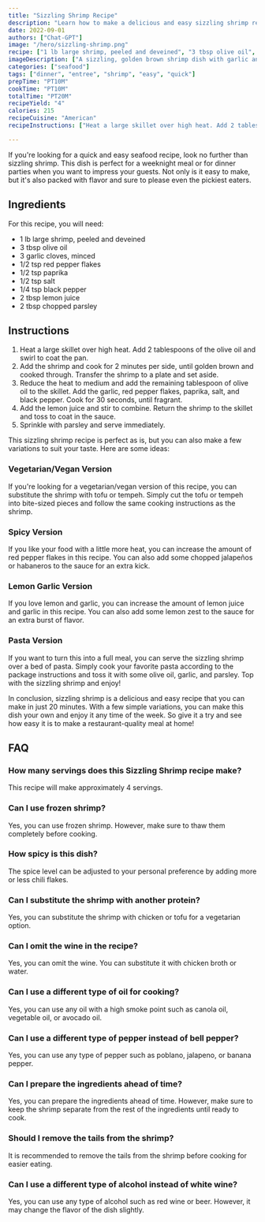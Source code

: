 ```yaml
---
title: "Sizzling Shrimp Recipe"
description: "Learn how to make a delicious and easy sizzling shrimp recipe that will impress your friends and family. This recipe is perfect for dinner parties or a weeknight meal."
date: 2022-09-01
authors: ["Chat-GPT"]
image: "/hero/sizzling-shrimp.png"
recipe: ["1 lb large shrimp, peeled and deveined", "3 tbsp olive oil", "3 garlic cloves, minced", "1/2 tsp red pepper flakes", "1/2 tsp paprika", "1/2 tsp salt", "1/4 tsp black pepper", "2 tbsp lemon juice", "2 tbsp chopped parsley"]
imageDescription: ["A sizzling, golden brown shrimp dish with garlic and parsley"]
categories: ["seafood"]
tags: ["dinner", "entree", "shrimp", "easy", "quick"]
prepTime: "PT10M"
cookTime: "PT10M"
totalTime: "PT20M"
recipeYield: "4"
calories: 215
recipeCuisine: "American"
recipeInstructions: ["Heat a large skillet over high heat. Add 2 tablespoons of the olive oil and swirl to coat the pan.", "Add the shrimp and cook for 2 minutes per side, until golden brown and cooked through. Transfer the shrimp to a plate and set aside.", "Reduce the heat to medium and add the remaining tablespoon of olive oil to the skillet. Add the garlic, red pepper flakes, paprika, salt, and black pepper. Cook for 30 seconds, until fragrant.", "Add the lemon juice and stir to combine. Return the shrimp to the skillet and toss to coat in the sauce.", "Sprinkle with parsley and serve immediately."]

---
```


If you're looking for a quick and easy seafood recipe, look no further than sizzling shrimp. This dish is perfect for a weeknight meal or for dinner parties when you want to impress your guests. Not only is it easy to make, but it's also packed with flavor and sure to please even the pickiest eaters.

## Ingredients

For this recipe, you will need:

- 1 lb large shrimp, peeled and deveined
- 3 tbsp olive oil
- 3 garlic cloves, minced
- 1/2 tsp red pepper flakes
- 1/2 tsp paprika
- 1/2 tsp salt
- 1/4 tsp black pepper
- 2 tbsp lemon juice
- 2 tbsp chopped parsley

## Instructions

1. Heat a large skillet over high heat. Add 2 tablespoons of the olive oil and swirl to coat the pan.
2. Add the shrimp and cook for 2 minutes per side, until golden brown and cooked through. Transfer the shrimp to a plate and set aside.
3. Reduce the heat to medium and add the remaining tablespoon of olive oil to the skillet. Add the garlic, red pepper flakes, paprika, salt, and black pepper. Cook for 30 seconds, until fragrant.
4. Add the lemon juice and stir to combine. Return the shrimp to the skillet and toss to coat in the sauce.
5. Sprinkle with parsley and serve immediately.

This sizzling shrimp recipe is perfect as is, but you can also make a few variations to suit your taste. Here are some ideas:

### Vegetarian/Vegan Version

If you're looking for a vegetarian/vegan version of this recipe, you can substitute the shrimp with tofu or tempeh. Simply cut the tofu or tempeh into bite-sized pieces and follow the same cooking instructions as the shrimp.

### Spicy Version

If you like your food with a little more heat, you can increase the amount of red pepper flakes in this recipe. You can also add some chopped jalapeños or habaneros to the sauce for an extra kick.

### Lemon Garlic Version

If you love lemon and garlic, you can increase the amount of lemon juice and garlic in this recipe. You can also add some lemon zest to the sauce for an extra burst of flavor.

### Pasta Version

If you want to turn this into a full meal, you can serve the sizzling shrimp over a bed of pasta. Simply cook your favorite pasta according to the package instructions and toss it with some olive oil, garlic, and parsley. Top with the sizzling shrimp and enjoy!

In conclusion, sizzling shrimp is a delicious and easy recipe that you can make in just 20 minutes. With a few simple variations, you can make this dish your own and enjoy it any time of the week. So give it a try and see how easy it is to make a restaurant-quality meal at home!

## FAQ

### How many servings does this Sizzling Shrimp recipe make?

This recipe will make approximately 4 servings.

### Can I use frozen shrimp?

Yes, you can use frozen shrimp. However, make sure to thaw them completely before cooking.

### How spicy is this dish?

The spice level can be adjusted to your personal preference by adding more or less chili flakes.

### Can I substitute the shrimp with another protein?

Yes, you can substitute the shrimp with chicken or tofu for a vegetarian option.

### Can I omit the wine in the recipe?

Yes, you can omit the wine. You can substitute it with chicken broth or water.

### Can I use a different type of oil for cooking?

Yes, you can use any oil with a high smoke point such as canola oil, vegetable oil, or avocado oil.

### Can I use a different type of pepper instead of bell pepper?

Yes, you can use any type of pepper such as poblano, jalapeno, or banana pepper.

### Can I prepare the ingredients ahead of time?

Yes, you can prepare the ingredients ahead of time. However, make sure to keep the shrimp separate from the rest of the ingredients until ready to cook.

### Should I remove the tails from the shrimp?

It is recommended to remove the tails from the shrimp before cooking for easier eating.

### Can I use a different type of alcohol instead of white wine?

Yes, you can use any type of alcohol such as red wine or beer. However, it may change the flavor of the dish slightly.